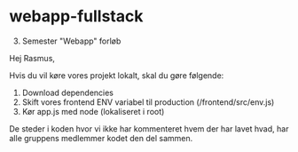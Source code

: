 # webapp-fullstack
3. Semester "Webapp" forløb

Hej Rasmus,

Hvis du vil køre vores projekt lokalt, skal du gøre følgende:

1. Download dependencies
2. Skift vores frontend ENV variabel til production (/frontend/src/env.js)
3. Kør app.js med node (lokaliseret i root)

De steder i koden hvor vi ikke har kommenteret hvem der har lavet hvad, har alle gruppens medlemmer kodet den del sammen.
